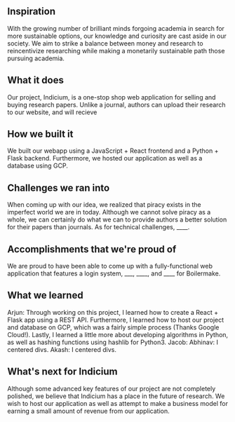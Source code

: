 
## Inspiration
With the growing number of brilliant minds forgoing academia in search for more sustainable options, our knowledge and curiosity are cast aside in our society. We aim to strike a balance between money and research to reincentivize researching while making a monetarily sustainable path those pursuing academia.
## What it does
Our project, Indicium, is a one-stop shop web application for selling and buying research papers. Unlike a journal, authors can upload their research to our website, and will recieve 
## How we built it
We built our webapp using a JavaScript + React frontend and a Python + Flask backend. Furthermore, we hosted our application as well as a database using GCP.
## Challenges we ran into
When coming up with our idea, we realized that piracy exists in the imperfect world we are in today. Although we cannot solve piracy as a whole, we can certainly do what we can to provide authors a better solution for their papers than journals.
As for technical challenges, ____.
## Accomplishments that we're proud of
We are proud to have been able to come up with a fully-functional web application that features a login system, ___, ____, and ____ for Boilermake. 
## What we learned
Arjun: Through working on this project, I learned how to create a React + Flask app using a REST API. Furthermore, I learned how to host our project and database on GCP, which was a fairly simple process (Thanks Google Cloud!). Lastly, I learned a little more about developing algorithms in Python, as well as hashing functions using hashlib for Python3.
Jacob:
Abhinav: I centered divs.
Akash: I centered divs.
## What's next for Indicium
Although some advanced key features of our project are not completely polished, we believe that Indicium has a place in the future of research. We wish to host our application as well as attempt to make a business model for earning a small amount of revenue from our application.

